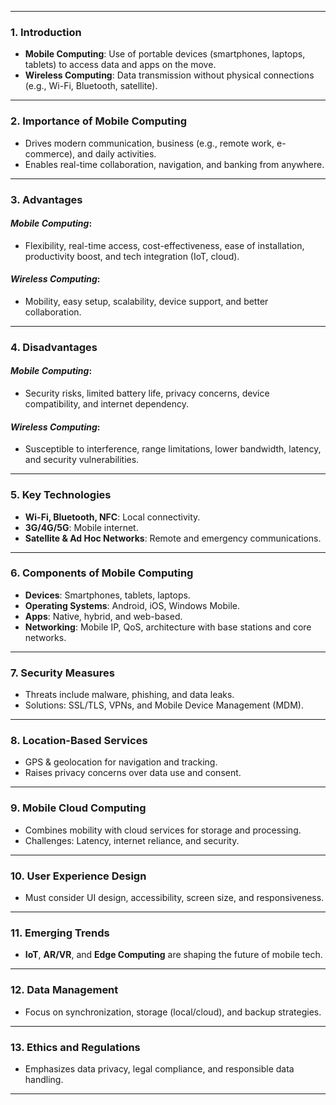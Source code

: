 
---

### **1. Introduction**
- **Mobile Computing**: Use of portable devices (smartphones, laptops, tablets) to access data and apps on the move.
- **Wireless Computing**: Data transmission without physical connections (e.g., Wi-Fi, Bluetooth, satellite).

---

### **2. Importance of Mobile Computing**
- Drives modern communication, business (e.g., remote work, e-commerce), and daily activities.
- Enables real-time collaboration, navigation, and banking from anywhere.

---

### **3. Advantages**
#### *Mobile Computing*:
- Flexibility, real-time access, cost-effectiveness, ease of installation, productivity boost, and tech integration (IoT, cloud).
  
#### *Wireless Computing*:
- Mobility, easy setup, scalability, device support, and better collaboration.

---

### **4. Disadvantages**
#### *Mobile Computing*:
- Security risks, limited battery life, privacy concerns, device compatibility, and internet dependency.

#### *Wireless Computing*:
- Susceptible to interference, range limitations, lower bandwidth, latency, and security vulnerabilities.

---

### **5. Key Technologies**
- **Wi-Fi, Bluetooth, NFC**: Local connectivity.
- **3G/4G/5G**: Mobile internet.
- **Satellite & Ad Hoc Networks**: Remote and emergency communications.

---

### **6. Components of Mobile Computing**
- **Devices**: Smartphones, tablets, laptops.
- **Operating Systems**: Android, iOS, Windows Mobile.
- **Apps**: Native, hybrid, and web-based.
- **Networking**: Mobile IP, QoS, architecture with base stations and core networks.

---

### **7. Security Measures**
- Threats include malware, phishing, and data leaks.
- Solutions: SSL/TLS, VPNs, and Mobile Device Management (MDM).

---

### **8. Location-Based Services**
- GPS & geolocation for navigation and tracking.
- Raises privacy concerns over data use and consent.

---

### **9. Mobile Cloud Computing**
- Combines mobility with cloud services for storage and processing.
- Challenges: Latency, internet reliance, and security.

---

### **10. User Experience Design**
- Must consider UI design, accessibility, screen size, and responsiveness.

---

### **11. Emerging Trends**
- **IoT**, **AR/VR**, and **Edge Computing** are shaping the future of mobile tech.

---

### **12. Data Management**
- Focus on synchronization, storage (local/cloud), and backup strategies.

---

### **13. Ethics and Regulations**
- Emphasizes data privacy, legal compliance, and responsible data handling.

---

